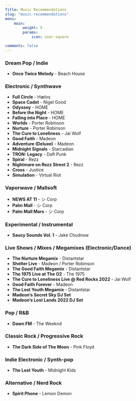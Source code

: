 ```yaml
---
Title: Music Recommendations
slug: "music-recommendations"
menu:
    main: 
        weight: 5
        params:
            icon: user-square

comments: false
---
```


### Dream Pop / Indie

- **Once Twice Melody** - Beach House

### Electronic / Synthwave

- **Full Circle** - Hælos
- **Space Cadet** - Nigel Good
- **Odyssey** - HOME
- **Before the Night** - HOME
- **Falling into Place** - HOME
- **Worlds** - Porter Robinson
- **Nurture** - Porter Robinson
- **The Cure to Loneliness** - Jai Wolf
- **Good Faith** - Madeon
- **Adventure (Deluxe)** - Madeon
- **Midnight Signals** - Starcadian
- **TRON: Legacy** - Daft Punk
- **Spiral** - Rezz
- **Nightmare on Rezz Street 2** - Rezz
- **Cross** - Justice
- **Simulation** - Virtual Riot

### Vaporwave / Mallsoft

- **NEWS AT 11** - シ Corp
- **Palm Mall** - シ Corp
- **Palm Mall Mars** - シ Corp

### Experimental / Instrumental

- **Saucy Sounds Vol. 1** - Jake Chudnow

### Live Shows / Mixes / Megamixes (Electronic/Dance)

- **The Nurture Megamix** - Distantstar
- **Shelter Live** - Madeon / Porter Robinson
- **The Good Faith Megamix** - Distantstar
- **The 1975 Live at The O2** - The 1975
- **The Cure to Loneliness Live @ Red Rocks 2022** - Jai Wolf
- **Good Faith Forever** - Madeon
- **The Lost Youth Megamix** - Distantstar
- **Madeon’s Secret Sky DJ Set**
- **Madeon’s Lost Lands 2022 DJ Set**

### Pop / R&B

- **Dawn FM** - The Weeknd

### Classic Rock / Progressive Rock

- **The Dark Side of The Moon** - Pink Floyd

### Indie Electronic / Synth-pop

- **The Lost Youth** - Midnight Kids

### Alternative / Nerd Rock

- **Spirit Phone** - Lemon Demon